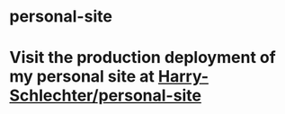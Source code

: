 # personal-site
# Visit the production deployment of my personal site at [Harry-Schlechter/personal-site](https://harryschlechter.netlify.app/)
